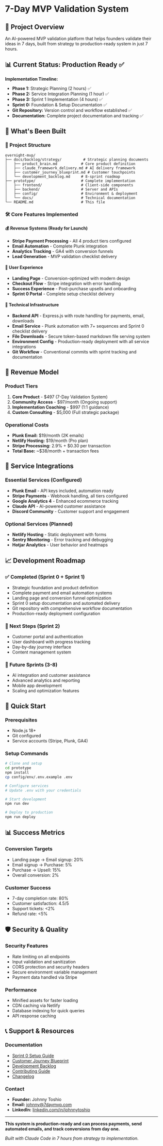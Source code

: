 # 7-Day MVP Validation System

## 🚀 Project Overview

An AI-powered MVP validation platform that helps founders validate their ideas in 7 days, built from strategy to production-ready system in just 7 hours.

## 📊 Current Status: Production Ready ✅

**Implementation Timeline:**
- **Phase 1:** Strategic Planning (2 hours) ✅
- **Phase 2:** Service Integration Planning (1 hour) ✅ 
- **Phase 3:** Sprint 1 Implementation (4 hours) ✅
- **Sprint 0:** Foundation & Setup Documentation ✅
- **Git Repository:** Version control and workflow established ✅
- **Documentation:** Complete project documentation and tracking ✅

## 🎯 What's Been Built

### 📁 Project Structure
```
overnight-mvp/
├── docs/backlog/strategy/          # Strategic planning documents
│   ├── product_brain.md           # Core product definition
│   ├── claude_framework_delivery.md # AI delivery framework
│   ├── customer_journey_blueprint.md # Customer touchpoints
│   └── development_backlog.md     # 8-sprint roadmap
├── prototype/                     # Complete implementation
│   ├── frontend/                  # Client-side components
│   ├── backend/                   # Server and APIs
│   ├── config/                    # Environment & deployment
│   └── docs/                      # Technical documentation
└── README.md                      # This file
```

### 🛠️ Core Features Implemented

#### 💰 Revenue Systems (Ready for Launch)
- **Stripe Payment Processing** - All 4 product tiers configured
- **Email Automation** - Complete Plunk integration 
- **Analytics Tracking** - GA4 with conversion funnels
- **Lead Generation** - MVP validation checklist delivery

#### 🎨 User Experience
- **Landing Page** - Conversion-optimized with modern design
- **Checkout Flow** - Stripe integration with error handling
- **Success Experience** - Post-purchase upsells and onboarding
- **Sprint 0 Portal** - Complete setup checklist delivery

#### 🔧 Technical Infrastructure
- **Backend API** - Express.js with route handling for payments, email, downloads
- **Email Service** - Plunk automation with 7+ sequences and Sprint 0 checklist delivery
- **File Downloads** - Secure token-based markdown file serving system
- **Environment Config** - Production-ready deployment with all service integrations
- **Git Workflow** - Conventional commits with sprint tracking and documentation

## 💸 Revenue Model

### Product Tiers
1. **Core Product** - $497 (7-Day Validation System)
2. **Community Access** - $97/month (Ongoing support)
3. **Implementation Coaching** - $997 (1:1 guidance)
4. **Custom Consulting** - $5,000 (Full strategic package)

### Operational Costs
- **Plunk Email:** $19/month (2K emails)
- **Netlify Hosting:** $19/month (Pro plan)
- **Stripe Processing:** 2.9% + $0.30 per transaction
- **Total Base:** ~$38/month + transaction fees

## 🔑 Service Integrations

### Essential Services (Configured)
- **Plunk Email** - API keys included, automation ready
- **Stripe Payments** - Webhook handling, all tiers configured
- **Google Analytics 4** - Enhanced ecommerce tracking
- **Claude API** - AI-powered customer assistance
- **Discord Community** - Customer support and engagement

### Optional Services (Planned)
- **Netlify Hosting** - Static deployment with forms
- **Sentry Monitoring** - Error tracking and debugging
- **Hotjar Analytics** - User behavior and heatmaps

## 📈 Development Roadmap

### ✅ Completed (Sprint 0 + Sprint 1)
- Strategic foundation and product definition
- Complete payment and email automation systems
- Landing page and conversion funnel optimization
- Sprint 0 setup documentation and automated delivery
- Git repository with comprehensive workflow documentation
- Production-ready deployment configuration

### 🔄 Next Steps (Sprint 2)
- Customer portal and authentication
- User dashboard with progress tracking
- Day-by-day journey interface
- Content management system

### 🎯 Future Sprints (3-8)
- AI integration and customer assistance
- Advanced analytics and reporting
- Mobile app development
- Scaling and optimization features

## 🚀 Quick Start

### Prerequisites
- Node.js 18+
- Git configured
- Service accounts (Stripe, Plunk, GA4)

### Setup Commands
```bash
# Clone and setup
cd prototype
npm install
cp config/env/.env.example .env

# Configure services
# Update .env with your credentials

# Start development
npm run dev

# Deploy to production
npm run deploy
```

## 📊 Success Metrics

### Conversion Targets
- Landing page → Email signup: 20%
- Email signup → Purchase: 5%
- Purchase → Upsell: 15%
- Overall conversion: 2%

### Customer Success
- 7-day completion rate: 80%
- Customer satisfaction: 4.5/5
- Support tickets: <2%
- Refund rate: <5%

## 🛡️ Security & Quality

### Security Features
- Rate limiting on all endpoints
- Input validation and sanitization
- CORS protection and security headers
- Secure environment variable management
- Payment data handled via Stripe

### Performance
- Minified assets for faster loading
- CDN caching via Netlify
- Database indexing for quick queries
- API response caching

## 📞 Support & Resources

### Documentation
- [Sprint 0 Setup Guide](prototype/docs/setup/sprint-0-foundation.md)
- [Customer Journey Blueprint](docs/backlog/strategy/customer_journey_blueprint.md)
- [Development Backlog](docs/backlog/strategy/development_backlog.md)
- [Contributing Guide](CONTRIBUTING.md)
- [Changelog](CHANGELOG.md)

### Contact
- **Founder:** Johnny Toshio
- **Email:** johnny@7daymvp.com
- **LinkedIn:** [linkedin.com/in/johnnytoshio](https://linkedin.com/in/johnnytoshio)

---

**This system is production-ready and can process payments, send automated emails, and track conversions from day one.**

*Built with Claude Code in 7 hours from strategy to implementation.*
